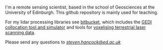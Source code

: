 I'm a remote sensing scientist, based in the school of Geosciences at the University of Edinburgh. This github repository is mainly used for teaching.

For my lidar processing libraries see [bitbucket](https://bitbucket.org/stevenhancock/), which includes the [GEDI collocation tool and simulator](https://bitbucket.org/StevenHancock/gedisimulator/) and tools for [voxelising terrestrial laser scanning data](https://bitbucket.org/StevenHancock/voxelate/).

Please send any questions to *steven.hancock@ed.ac.uk*
